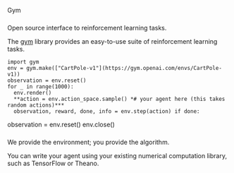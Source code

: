 Gym

###

Open source interface to reinforcement learning tasks.

The [gym](https://github.com/openai/gym) library provides an easy-to-use suite of reinforcement learning tasks.

	import gym
	env = gym.make(["CartPole-v1"](https://gym.openai.com/envs/CartPole-v1))
	observation = env.reset()
	for _ in range(1000):
	  env.render()
	  **action = env.action_space.sample() *# your agent here (this takes random actions)***
	  observation, reward, done, info = env.step(action) if done:

observation = env.reset()
env.close()

###

We provide the environment; you provide the algorithm.

You can write your agent using your existing numerical computation library, such as TensorFlow or Theano.